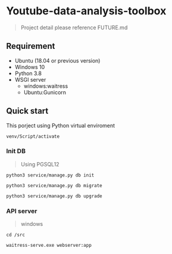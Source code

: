 # Youtube-data-analysis-toolbox
> Project detail please reference FUTURE.md

## Requirement
* Ubuntu (18.04 or previous version)
* Windows 10
* Python 3.8
* WSGI server
  *  windows:waitress
  *  Ubuntu:Gunicorn

## Quick start
This porject using Python virtual enviroment
```=shell script
venv/Script/activate 
```
### Init DB
> Using PGSQL12
```=shell script
python3 service/manage.py db init
```
```=shell script
python3 service/manage.py db migrate
```
```=shell script
python3 service/manage.py db upgrade
```
### API server
> windows
```=shell script
cd /src

waitress-serve.exe webserver:app
```
